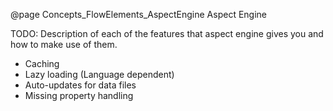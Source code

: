 @page Concepts_FlowElements_AspectEngine Aspect Engine

TODO: Description of each of the features that aspect engine gives you and how to make use of them. 
* Caching
* Lazy loading (Language dependent)
* Auto-updates for data files
* Missing property handling